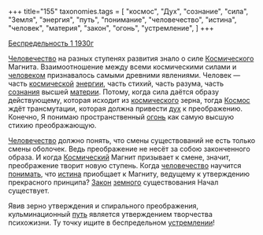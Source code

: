 +++
title="155"
taxonomies.tags = [
 "космос",
 "Дух",
 "сознание",
 "сила",
 "Земля",
 "энергия",
 "путь",
 "понимание",
 "человечество",
 "истина",
 "человек",
 "материя",
 "закон",
 "огонь",
 "устремление",
]
+++

[Беспредельность 1 1930г](/agni/1930)

[Человечество](/tags/[человечество](/tags/человечество)) на разных ступенях развития знало о силе [Космического](/tags/космос) Магнита. Взаимоотношение между всеми космическими силами и [человеком](/tags/человек) признавалось самыми древними явлениями. Человек — часть [космической](/tags/космос) [энергии](/tags/энергия), часть стихий, часть разума, часть [сознания](/tags/сознание) высшей [материи](/tags/материя). Потому, когда сила даётся образу действующему, которая исходит из [космического](/tags/космос) зерна, тогда [Космос](/tags/космос) ждёт трансмутации, которая должна привести [дух](/tags/Дух) к преображению. Конечно, Я понимаю пространственный [огонь](/tags/огонь) как самую высшую стихию преображающую.   

[Человечество](/tags/[человечество](/tags/человечество)) должно понять, что смены существований не есть только смены оболочек. Ведь преображение не несёт за собою законченного образа. И когда [Космический](/tags/космос) Магнит призывает к смене, значит, преображение творит новую ступень. Когда [человечество](/tags/человечество) научится [понимать](/tags/понимание), что [истина](/tags/истина) приобщает к Магниту, ведущему к утверждению прекрасного принципа? [Закон](/tags/закон) [земного](/tags/Земля) существования Начал существует.   

Явив зерно утверждения и спирального преображения, кульминационный [путь](/tags/путь) является утверждением творчества психожизни. Ту точку ищите в беспредельном [устремлении](/tags/устремление)!